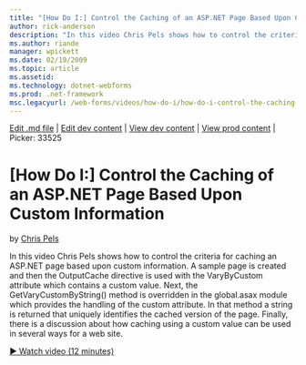 ```yaml
---
title: "[How Do I:] Control the Caching of an ASP.NET Page Based Upon Custom Information | Microsoft Docs"
author: rick-anderson
description: "In this video Chris Pels shows how to control the criteria for caching an ASP.NET page based upon custom information. A sample page is created and then the O..."
ms.author: riande
manager: wpickett
ms.date: 02/19/2009
ms.topic: article
ms.assetid: 
ms.technology: dotnet-webforms
ms.prod: .net-framework
msc.legacyurl: /web-forms/videos/how-do-i/how-do-i-control-the-caching-of-an-aspnet-page-based-upon-custom-information
---
```

[Edit .md file](C:\Projects\msc\dev\Msc.Www\Web.ASP\App_Data\github\web-forms\videos\how-do-i\how-do-i-control-the-caching-of-an-aspnet-page-based-upon-custom-information.md) | [Edit dev content](http://www.aspdev.net/umbraco#/content/content/edit/26502) | [View dev content](http://docs.aspdev.net/tutorials/web-forms/videos/how-do-i/how-do-i-control-the-caching-of-an-aspnet-page-based-upon-custom-information.html) | [View prod content](http://www.asp.net/web-forms/videos/how-do-i/how-do-i-control-the-caching-of-an-aspnet-page-based-upon-custom-information) | Picker: 33525

[How Do I:] Control the Caching of an ASP.NET Page Based Upon Custom Information
====================
by [Chris Pels](https://twitter.com/chrispels)

In this video Chris Pels shows how to control the criteria for caching an ASP.NET page based upon custom information. A sample page is created and then the OutputCache directive is used with the VaryByCustom attribute which contains a custom value. Next, the GetVaryCustomByString() method is overridden in the global.asax module which provides the handling of the custom attribute. In that method a string is returned that uniquely identifies the cached version of the page. Finally, there is a discussion about how caching using a custom value can be used in several ways for a web site.

[&#9654; Watch video (12 minutes)](https://channel9.msdn.com/Blogs/ASP-NET-Site-Videos/how-do-i-control-the-caching-of-an-aspnet-page-based-upon-custom-information)